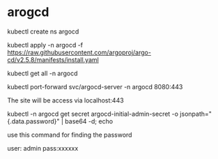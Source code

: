 # arogcd
kubectl create ns argocd

kubectl apply -n argocd -f https://raw.githubusercontent.com/argoproj/argo-cd/v2.5.8/manifests/install.yaml

kubectl get all -n argocd

kubectl port-forward svc/argocd-server -n argocd 8080:443

The site will be access via localhost:443

kubectl -n argocd get secret argocd-initial-admin-secret -o jsonpath="{.data.password}" | base64 -d; echo

use this command for finding the password

user: admin
pass:xxxxxx


